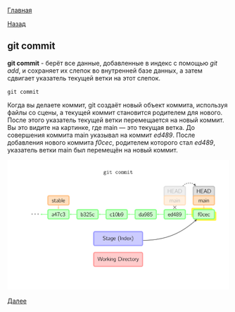 [Главная](/readme.md)

[Назад](/comm/add.md)

## git commit

<!-- ![](/assets/status.png) -->

**git commit** - берёт все данные, добавленные в индекс с помощью *git add*, и сохраняет их слепок во внутренней базе данных, а затем сдвигает указатель текущей ветки на этот слепок.


``````bash=
git commit 
``````
Когда вы делаете коммит, git создаёт новый объект коммита, используя файлы со сцены, а текущей коммит становится родителем для нового. После этого указатель текущей ветки перемещается на новый коммит. Вы это видите на картинке, где main — это текущая ветка. До совершения коммита main указывал на коммит *ed489*. После добавления нового коммита *f0cec*, родителем которого стал *ed489*, указатель ветки main был перемещён на новый коммит.

![](/assets/commit.svg)

[Далее](/comm/gitconfig.md)